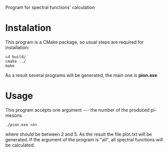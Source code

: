 Program for spectral functions' calculation

# Instalation

This program is a CMake package, so usual steps are required for
installation:


    cd build/
    cmake ../
	make

As a result several programs will be generated, the main one is
**pion.exe**

# Usage

This program accepts one argument --- the number of the produced
pi-mesons

    ./pion.exe <n>

where <n> should be between 2 and 5. As the result the file
plot<n>.txt will be generated. If the argument of the program is
"all", all spectral functions will be calculated.
